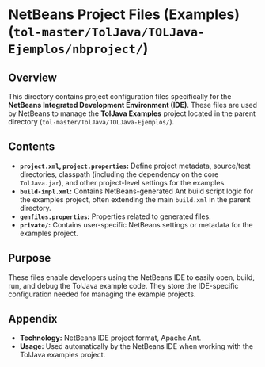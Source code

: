 # NetBeans Project Files (Examples) (`tol-master/TolJava/TOLJava-Ejemplos/nbproject/`)

## Overview

This directory contains project configuration files specifically for the **NetBeans Integrated Development Environment (IDE)**. These files are used by NetBeans to manage the **TolJava Examples** project located in the parent directory (`tol-master/TolJava/TOLJava-Ejemplos/`).

## Contents

- **`project.xml`, `project.properties`:** Define project metadata, source/test directories, classpath (including the dependency on the core `TolJava.jar`), and other project-level settings for the examples.
- **`build-impl.xml`:** Contains NetBeans-generated Ant build script logic for the examples project, often extending the main `build.xml` in the parent directory.
- **`genfiles.properties`:** Properties related to generated files.
- **`private/`:** Contains user-specific NetBeans settings or metadata for the examples project.

## Purpose

These files enable developers using the NetBeans IDE to easily open, build, run, and debug the TolJava example code. They store the IDE-specific configuration needed for managing the example projects.

## Appendix

- **Technology:** NetBeans IDE project format, Apache Ant.
- **Usage:** Used automatically by the NetBeans IDE when working with the TolJava examples project. 